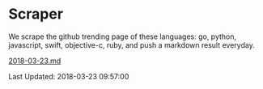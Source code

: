 # Scraper

We scrape the github trending page of these languages: go, python, javascript, swift, objective-c, ruby, and push a markdown result everyday.

[2018-03-23.md](https://github.com/henson/Scraper/blob/master/2018-03-23.md)

Last Updated: 2018-03-23 09:57:00